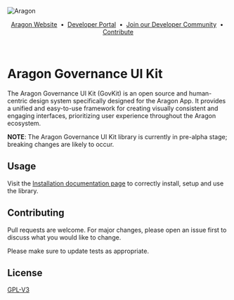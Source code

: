 ![Aragon](https://i.postimg.cc/RVVSGThD/logo.png)

<p align="center">
  <a href="https://aragon.org/">Aragon Website</a>
  <span>&nbsp;•&nbsp;</span>
  <a href="https://devs.aragon.org/">Developer Portal</a>
  <span>&nbsp;•&nbsp;</span>
  <a href="http://eepurl.com/icA7oj">Join our Developer Community</a>
  <span>&nbsp;•&nbsp;</span>
  <a href="https://aragonproject.typeform.com/dx-contribution">Contribute</a>
</p>

<br/>

# Aragon Governance UI Kit

The Aragon Governance UI Kit (GovKit) is an open source and human-centric design system specifically designed for the
Aragon App. It provides a unified and easy-to-use framework for creating visually consistent and engaging interfaces,
prioritizing user experience throughout the Aragon ecosystem.

**NOTE**: The Aragon Governance UI Kit library is currently in pre-alpha stage; breaking changes are likely to occur.

## Usage

Visit the [Installation documentation page](https://aragon.github.io/gov-ui-kit/?path=/docs/docs-installation) to correctly
install, setup and use the library.

## Contributing

Pull requests are welcome. For major changes, please open an issue first to discuss what you would like to change.

Please make sure to update tests as appropriate.

## License

[GPL-V3](./LICENSE)
